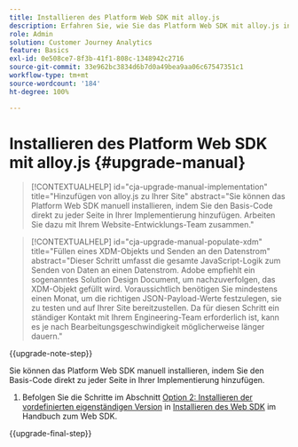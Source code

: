 ```yaml
---
title: Installieren des Platform Web SDK mit alloy.js
description: Erfahren Sie, wie Sie das Platform Web SDK mit alloy.js installieren.
role: Admin
solution: Customer Journey Analytics
feature: Basics
exl-id: 0e508ce7-8f3b-41f1-808c-1348942c2716
source-git-commit: 33e962bc3834d6b7d0a49bea9aa06c67547351c1
workflow-type: tm+mt
source-wordcount: '184'
ht-degree: 100%

---
```


# Installieren des Platform Web SDK mit alloy.js {#upgrade-manual}

<!-- markdownlint-disable MD034 -->

>[!CONTEXTUALHELP]
>id="cja-upgrade-manual-implementation"
>title="Hinzufügen von alloy.js zu Ihrer Site"
>abstract="Sie können das Platform Web SDK manuell installieren, indem Sie den Basis-Code direkt zu jeder Seite in Ihrer Implementierung hinzufügen. Arbeiten Sie dazu mit Ihrem Website-Entwicklungs-Team zusammen."

<!-- markdownlint-enable MD034 -->

<!-- markdownlint-disable MD034 -->

>[!CONTEXTUALHELP]
>id="cja-upgrade-manual-populate-xdm"
>title="Füllen eines XDM-Objekts und Senden an den Datenstrom"
>abstract="Dieser Schritt umfasst die gesamte JavaScript-Logik zum Senden von Daten an einen Datenstrom. Adobe empfiehlt ein sogenanntes Solution Design Document, um nachzuverfolgen, das XDM-Objekt gefüllt wird. Voraussichtlich benötigen Sie mindestens einen Monat, um die richtigen JSON-Payload-Werte festzulegen, sie zu testen und auf Ihrer Site bereitzustellen. Da für diesen Schritt ein ständiger Kontakt mit Ihrem Engineering-Team erforderlich ist, kann es je nach Bearbeitungsgeschwindigkeit möglicherweise länger dauern."

<!-- markdownlint-enable MD034 -->

{{upgrade-note-step}}

Sie können das Platform Web SDK manuell installieren, indem Sie den Basis-Code direkt zu jeder Seite in Ihrer Implementierung hinzufügen.

1. Befolgen Sie die Schritte im Abschnitt [Option 2: Installieren der vordefinierten eigenständigen Version](https://experienceleague.adobe.com/de/docs/experience-platform/edge/fundamentals/installing-the-sdk#option-2-installing-the-prebuilt-standalone-version) in [Installieren des Web SDK](https://experienceleague.adobe.com/de/docs/experience-platform/edge/fundamentals/installing-the-sdk) im Handbuch zum Web SDK.

{{upgrade-final-step}}

